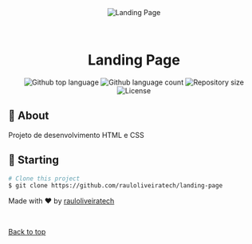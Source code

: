 <div align="center" id="top"> 
  <img src="./.github/app.gif" alt="Landing Page" />

  &#xa0;

  <!-- <a href="https://landingpage.netlify.app">Demo</a> -->
</div>

<h1 align="center">Landing Page</h1>

<p align="center">
  <img alt="Github top language" src="https://img.shields.io/github/languages/top/{{YOUR_GITHUB_USERNAME}}/landing-page?color=56BEB8">

  <img alt="Github language count" src="https://img.shields.io/github/languages/count/{{YOUR_GITHUB_USERNAME}}/landing-page?color=56BEB8">

  <img alt="Repository size" src="https://img.shields.io/github/repo-size/{{YOUR_GITHUB_USERNAME}}/landing-page?color=56BEB8">

  <img alt="License" src="https://img.shields.io/github/license/{{YOUR_GITHUB_USERNAME}}/landing-page?color=56BEB8">

  <!-- <img alt="Github issues" src="https://img.shields.io/github/issues/{{YOUR_GITHUB_USERNAME}}/landing-page?color=56BEB8" /> -->

  <!-- <img alt="Github forks" src="https://img.shields.io/github/forks/{{YOUR_GITHUB_USERNAME}}/landing-page?color=56BEB8" /> -->

  <!-- <img alt="Github stars" src="https://img.shields.io/github/stars/{{YOUR_GITHUB_USERNAME}}/landing-page?color=56BEB8" /> -->
</p>

<!-- Status -->

<!-- <h4 align="center"> 
	🚧  Landing Page 🚀 Under construction...  🚧
</h4> 

<hr> -->

<!-- <p align="center">
  <a href="#dart-about">About</a> &#xa0; | &#xa0; 
  <a href="#sparkles-features">Features</a> &#xa0; | &#xa0;
  <a href="#rocket-technologies">Technologies</a> &#xa0; | &#xa0;
  <a href="#white_check_mark-requirements">Requirements</a> &#xa0; | &#xa0;
  <a href="#checkered_flag-starting">Starting</a> &#xa0; | &#xa0;
  <a href="#memo-license">License</a> &#xa0; | &#xa0;
  <a href="https://github.com/{{YOUR_GITHUB_USERNAME}}" target="_blank">Author</a>
</p> -->

<!-- <br> -->

## :dart: About ##

Projeto de desenvolvimento HTML e CSS

<!-- ## :sparkles: Features ##

:heavy_check_mark: Feature 1;\
:heavy_check_mark: Feature 2;\
:heavy_check_mark: Feature 3; -->

<!-- ## :rocket: Technologies ##

The following tools were used in this project:

- [Expo](https://expo.io/)
- [Node.js](https://nodejs.org/en/)
- [React](https://pt-br.reactjs.org/)
- [React Native](https://reactnative.dev/)
- [TypeScript](https://www.typescriptlang.org/)

## :white_check_mark: Requirements ##

Before starting :checkered_flag:, you need to have [Git](https://git-scm.com) and [Node](https://nodejs.org/en/) installed. -->

## :checkered_flag: Starting ##

```bash
# Clone this project
$ git clone https://github.com/rauloliveiratech/landing-page

```
<!-- 
## :memo: License ##

This project is under license from MIT. For more details, see the [LICENSE](LICENSE.md) file. -->


Made with :heart: by <a href="https://github.com/rauloliveiratech" target="_blank">rauloliveiratech</a>

&#xa0;

<a href="#top">Back to top</a>
